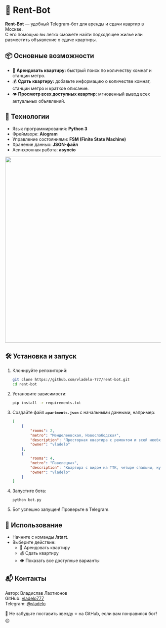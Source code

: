 # 🏡 Rent-Bot

**Rent-Bot** — удобный Telegram-бот для аренды и сдачи квартир в Москве.  
С его помощью вы легко сможете найти подходящее жилье или разместить объявление о сдаче квартиры.  

## 📦 Основные возможности  
- 🔑 **Арендовать квартиру:** быстрый поиск по количеству комнат и станции метро.  
- 💰 **Сдать квартиру:** добавьте информацию о количестве комнат, станции метро и краткое описание.  
- 👁️ **Просмотр всех доступных квартир:** мгновенный вывод всех актуальных объявлений.  

## 🚀 Технологии
- Язык программирования: **Python 3**  
- Фреймворк: **Aiogram**  
- Управление состояниями: **FSM (Finite State Machine)**  
- Хранение данных: **JSON-файл**  
- Асинхронная работа: **asyncio**  

<img src="Photo-Example.png" width="600" style="display: block; margin: auto;">

## 🛠️ Установка и запуск
1. Клонируйте репозиторий:
   ```bash
   git clone https://github.com/vladelo-777/rent-bot.git
   cd rent-bot
   ```
2. Установите зависимости:
   ```bash
   pip install -r requirements.txt
   ```
3. Создайте файл **`apartments.json`** с начальными данными, например:
   ```json
   [
       {
           "rooms": 2,
           "metro": "Менделеевская, Новослободская",
           "description": "Просторная квартира с ремонтом и всей необходимой мебелью.",
           "owner": "vladelo"
       },
       {
           "rooms": 4,
           "metro": "Павелецкая",
           "description": "Квартира с видом на ТТК, четыре спальни, кухня с техникой.",
           "owner": "vladelo"
       }
   ]
   ```
4. Запустите бота:
   ```bash
   python bot.py
   ```
5. Бот успешно запущен! Проверьте в Telegram.  

## 📝 Использование
- Начните с команды **/start**.  
- Выберите действие:  
  - 🔑 Арендовать квартиру  
  - 💰 Сдать квартиру  
  - 👁️ Показать все доступные варианты  

## 📬 **Контакты**

Автор: Владислав Лахтионов  
GitHub: [vladelo777](https://github.com/vladelo777)  
Telegram: [@vladelo](https://t.me/vladelo)  

💌 Не забудьте поставить звезду ⭐ на GitHub, если вам понравился бот! 😉
